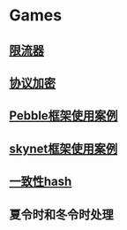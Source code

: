 # Games 

## [限流器](./ratelimit)

## [协议加密](./security)

## [Pebble框架使用案例](./pebble)

## [skynet框架使用案例](./skynet)

## [一致性hash](./consistent_hash)

## 夏令时和冬令时处理
